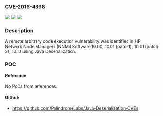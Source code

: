 ### [CVE-2016-4398](https://cve.mitre.org/cgi-bin/cvename.cgi?name=CVE-2016-4398)
![](https://img.shields.io/static/v1?label=Product&message=HP%20Network%20Node%20Manager%20(NNMi)&color=blue)
![](https://img.shields.io/static/v1?label=Version&message=n%2Fa&color=blue)
![](https://img.shields.io/static/v1?label=Vulnerability&message=remote%20arbitrary%20code%20execution&color=brighgreen)

### Description

A remote arbitrary code execution vulnerability was identified in HP Network Node Manager i (NNMi) Software 10.00, 10.01 (patch1), 10.01 (patch 2), 10.10 using Java Deserialization.

### POC

#### Reference
No PoCs from references.

#### Github
- https://github.com/PalindromeLabs/Java-Deserialization-CVEs

